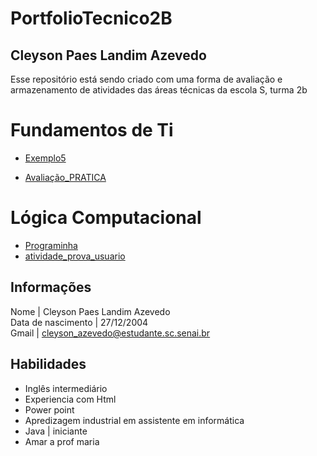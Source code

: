 
# PortfolioTecnico2B
## Cleyson Paes Landim Azevedo

Esse repositório está sendo criado com uma forma de avaliação e armazenamento de atividades das áreas técnicas da escola S, turma 2b

# Fundamentos de Ti

* [Exemplo5](FundamentosTi/Exemplo5.sh)


* [Avaliação_PRATICA](/FundamentosTi/Avaliação_Pratica/)
# Lógica Computacional
* [Programinha](LógicaComputacional/Programinha_Juros.java)
* [atividade_prova_usuario](FundamentosTi/atividade_prova_usuario.sh)
## Informações
Nome | Cleyson Paes Landim Azevedo <br>
Data de nascimento | 27/12/2004 <br>
Gmail | cleyson_azevedo@estudante.sc.senai.br


## Habilidades
* Inglês intermediário
* Experiencia com Html 
* Power point
* Apredizagem industrial em assistente em informática
* Java | iniciante
* Amar a prof maria

